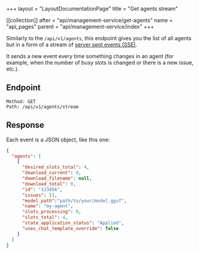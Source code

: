 +++
layout = "LayoutDocumentationPage"
title = "Get agents stream"

[[collection]]
after = "api/management-service/get-agents"
name = "api_pages"
parent = "api/management-service/index"
+++

Similarly to the `/api/v1/agents`, this endpoint gives you the list of all agents but in a form of a stream of [server sent events (SSE)](https://developer.mozilla.org/en-US/docs/Web/API/Server-sent_events/Using_server-sent_events). 

It sends a new event every time something changes in an agent (for example, when the number of busy slots is changed or there is a new issue, etc.). 

## Endpoint

```
Method: GET
Path: /api/v1/agents/stream
```

## Response

Each event is a JSON object, like this one:

```JSON
{
  "agents": [
    {
      "desired_slots_total": 4,
      "download_current": 0,
      "download_filename": null,
      "download_total": 0,
      "id": "123456",
      "issues": [],
      "model_path":"path/to/your/model.gguf",
      "name": "my-agent",
      "slots_processing": 0,
      "slots_total": 4,
      "state_application_status": "Applied",
      "uses_chat_template_override": false
    }
  ]
}
```
